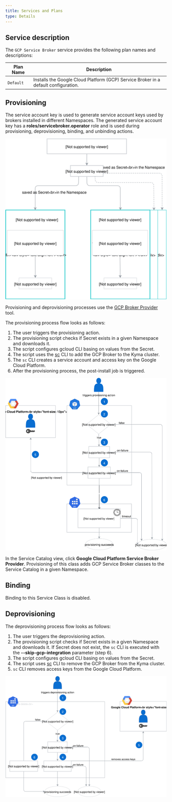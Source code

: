 ```yaml
---
title: Services and Plans
type: Details
---
```


## Service description

The `GCP Service Broker` service provides the following plan names and descriptions:

| Plan Name | Description |
|-----------|-------------|
| `Default` | Installs the Google Cloud Platform (GCP) Service Broker in a default configuration. |

## Provisioning

The service account key is used to 
generate service account keys used by brokers installed in different Namespaces.
The generated service account key has a **roles/servicebroker.operator** role and is 
used during provisioning, deprovisioning, binding, and unbinding actions.

![](./assets/gcp-broker-key-management.svg)

Provisioning and deprovisioning processes use the [GCP Broker Provider](https://github.com/kyma-project/kyma/tree/master/tools/gcp-broker-provider) tool.

The provisioning process flow looks as follows:
1. The user triggers the provisioning action.
2. The provisioning script checks if Secret exists in a given Namespace and downloads it.
3. The script configures gcloud CLI basing on values from the Secret.
4. The script uses the [sc](https://github.com/kyma-incubator/k8s-service-catalog) CLI to add the GCP Broker to the Kyma cluster.
5. The `sc` CLI creates a service account and access key on the Google Cloud Platform.
6. After the provisioning process, the post-install job is triggered.


![GCP Broker Provisioning](./assets/gcp-broker-provisioning.svg)


In the Service Catalog view, click **Google Cloud Platform Service Broker Provider**.
Provisioning of this class adds GCP Service Broker classes to the Service Catalog in a given Namespace.

## Binding

Binding to this Service Class is disabled.

## Deprovisioning

The deprovisioning process flow looks as follows:
1. The user triggers the deprovisioning action.
2. The provisioning script checks if Secret exists in a given Namespace and downloads it. 
   If Secret does not exist, the `sc` CLI is executed with the **--skip-gcp-integration** parameter (step 6). 
3. The script configures gcloud CLI basing on values from the Secret.
4. The script uses [sc](https://github.com/kyma-incubator/k8s-service-catalog) CLI to remove the GCP Broker from the Kyma cluster.
5. `sc` CLI removes access keys from the Google Cloud Platform.

![GCP Broker Deprovisioning](./assets/gcp-broker-deprovisioning.svg)



